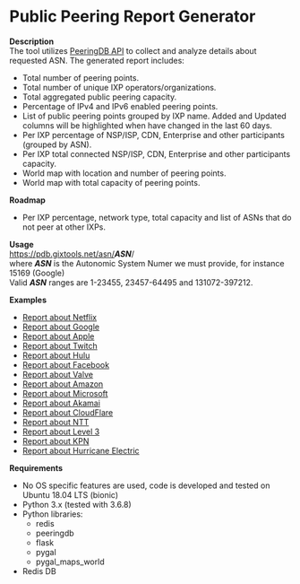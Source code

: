 Public Peering Report Generator
===============================
<b>Description</b><br/>
The tool utilizes <a href="https://peeringdb.com/apidocs/" target="_blank">PeeringDB API</a> to collect and analyze details about requested ASN.
The generated report includes:
- Total number of peering points.
- Total number of unique IXP operators/organizations.
- Total aggregated public peering capacity.
- Percentage of IPv4 and IPv6 enabled peering points.
- List of public peering points grouped by IXP name. Added and Updated columns will be highlighted when have changed in the last 60 days.
- Per IXP percentage of NSP/ISP, CDN, Enterprise and other participants (grouped by ASN).
- Per IXP total connected NSP/ISP, CDN, Enterprise and other participants capacity.
- World map with location and number of peering points.
- World map with total capacity of peering points.

<b>Roadmap</b><br/>
- Per IXP percentage, network type, total capacity and list of ASNs that do not peer at other IXPs.

<b>Usage</b><br/>
https://pdb.gixtools.net/asn/<b>_ASN_</b>/<br/>
where <b>_ASN_</b> is the Autonomic System Numer we must provide, for instance 15169 (Google)<br/>
Valid <b>_ASN_</b> ranges are 1-23455, 23457-64495 and 131072-397212.

<b>Examples</b><br/>
- <a href="https://pdb.gixtools.net/asn/2906/" target="_blank">Report about Netflix</a>
- <a href="https://pdb.gixtools.net/asn/15169/" target="_blank">Report about Google</a>
- <a href="https://pdb.gixtools.net/asn/714/" target="_blank">Report about Apple</a>
- <a href="https://pdb.gixtools.net/asn/46489/" target="_blank">Report about Twitch</a>
- <a href="https://pdb.gixtools.net/asn/23286/" target="_blank">Report about Hulu</a>
- <a href="https://pdb.gixtools.net/asn/32934/" target="_blank">Report about Facebook</a>
- <a href="https://pdb.gixtools.net/asn/32590/" target="_blank">Report about Valve</a>
- <a href="https://pdb.gixtools.net/asn/16509/" target="_blank">Report about Amazon</a>
- <a href="https://pdb.gixtools.net/asn/8075/" target="_blank">Report about Microsoft</a>
- <a href="https://pdb.gixtools.net/asn/20940/" target="_blank">Report about Akamai</a>
- <a href="https://pdb.gixtools.net/asn/13335/" target="_blank">Report about CloudFlare</a>
- <a href="https://pdb.gixtools.net/asn/2914/" target="_blank">Report about NTT</a>
- <a href="https://pdb.gixtools.net/asn/3356/" target="_blank">Report about Level 3</a>
- <a href="https://pdb.gixtools.net/asn/286/" target="_blank">Report about KPN</a>
- <a href="https://pdb.gixtools.net/asn/6939/" target="_blank">Report about Hurricane Electric</a>

<b>Requirements</b><br/>
- No OS specific features are used, code is developed and tested on Ubuntu 18.04 LTS (bionic)
- Python 3.x (tested with 3.6.8)
- Python libraries:
  - redis
  - peeringdb
  - flask
  - pygal
  - pygal_maps_world
- Redis DB
